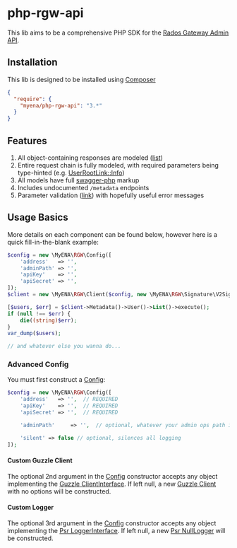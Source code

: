# php-rgw-api

This lib aims to be a comprehensive PHP SDK for the [Rados Gateway Admin API](http://docs.ceph.com/docs/jewel/radosgw/adminops/).

## Installation
 
This lib is designed to be installed using [Composer](https://getcomposer.org)

```json
{
  "require": {
    "myena/php-rgw-api": "3.*"
  }
}
```

## Features

1. All object-containing responses are modeled ([list](./src/Models))
1. Entire request chain is fully modeled, with required parameters being type-hinted 
(e.g. [UserRootLink::Info](./src/Chain/UserRootLink.php))
1. All models have full [swagger-php](https://github.com/zircote/swagger-php) markup
1. Includes undocumented `/metadata` endpoints
1. Parameter validation ([link](./src/Validator)) with hopefully useful error messages

## Usage Basics

More details on each component can be found below, however here is a quick fill-in-the-blank example:

```php
$config = new \MyENA\RGW\Config([
    'address'   => '',
    'adminPath' => '',
    'apiKey'    => '',
    'apiSecret' => '',
]);
$client = new \MyENA\RGW\Client($config, new \MyENA\RGW\Signature\V2Signature());

[$users, $err] = $client->Metadata()->User()->List()->execute();
if (null !== $err) {
    die((string)$err);
}
var_dump($users);

// and whatever else you wanna do...
```

### Advanced Config

You must first construct a [Config](src/Config.php):

```php
$config = new \MyENA\RGW\Config([
    'address'   => '',  // REQUIRED
    'apiKey'    => '',  // REQUIRED
    'apiSecret' => '',  // REQUIRED

    'adminPath'     => '',  // optional, whatever your admin ops path is

    'silent' => false // optional, silences all logging
]);
```

#### Custom Guzzle Client
The optional 2nd argument in the [Config](src/Config.php) constructor accepts any object implementing the
[Guzzle ClientInterface](https://github.com/guzzle/guzzle/blob/master/src/ClientInterface.php).  If left null, a new 
[Guzzle Client](https://github.com/guzzle/guzzle/blob/master/src/Client.php) with no options will be constructed.

#### Custom Logger
The optional 3rd argument in the [Config](src/Config.php) constructor accepts any object implementing the 
[Psr LoggerInterface](https://github.com/php-fig/log/blob/master/Psr/Log/LoggerInterface.php).  If left null, a new
[Psr NullLogger](https://github.com/php-fig/log/blob/master/Psr/Log/NullLogger.php) will be constructed.
